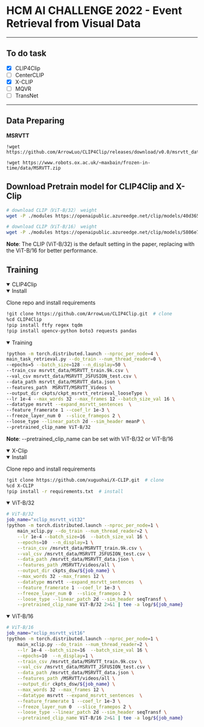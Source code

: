 <h1>HCM AI CHALLENGE 2022 - Event Retrieval from Visual Data</h1>

---
## To do task 
- [x] CLIP4Clip
- [ ] CenterCLIP
- [x] X-CLIP
- [ ] MQVR
- [ ] TransNet
---

## Data Preparing

<b>MSRVTT</b>
```
!wget https://github.com/ArrowLuo/CLIP4Clip/releases/download/v0.0/msrvtt_data.zip

!wget https://www.robots.ox.ac.uk/~maxbain/frozen-in-time/data/MSRVTT.zip
```

## Download Pretrain model for CLIP4Clip and X-Clip

```bash
# download CLIP（ViT-B/32） weight
wget -P ./modules https://openaipublic.azureedge.net/clip/models/40d365715913c9da98579312b702a82c18be219cc2a73407c4526f58eba950af/ViT-B-32.pt

# download CLIP（ViT-B/16） weight
wget -P ./modules https://openaipublic.azureedge.net/clip/models/5806e77cd80f8b59890b7e101eabd078d9fb84e6937f9e85e4ecb61988df416f/ViT-B-16.pt
```

<b>Note</b>: The CLIP (ViT-B/32) is the default setting in the paper, replacing with the ViT-B/16 for better performance.

## Training

<details open>
<summary>CLIP4Clip</summary>

<details open>
<summary>Install</summary>

Clone repo and install requirements

```bash
!git clone https://github.com/ArrowLuo/CLIP4Clip.git  # clone
%cd CLIP4Clip
!pip install ftfy regex tqdm
!pip install opencv-python boto3 requests pandas
```

</details>

<details open>
<summary>Training</summary>

```bash
!python -m torch.distributed.launch --nproc_per_node=4 \
main_task_retrieval.py --do_train --num_thread_reader=0 \
--epochs=5 --batch_size=128 --n_display=50 \
--train_csv msrvtt_data/MSRVTT_train.9k.csv \
--val_csv msrvtt_data/MSRVTT_JSFUSION_test.csv \
--data_path msrvtt_data/MSRVTT_data.json \
--features_path  MSRVTT/MSRVTT_Videos \
--output_dir ckpts/ckpt_msrvtt_retrieval_looseType \
--lr 1e-4 --max_words 32 --max_frames 12 --batch_size_val 16 \
--datatype msrvtt --expand_msrvtt_sentences  \
--feature_framerate 1 --coef_lr 1e-3 \
--freeze_layer_num 0  --slice_framepos 2 \
--loose_type --linear_patch 2d --sim_header meanP \
--pretrained_clip_name ViT-B/32
```
<b>Note</b>: --pretrained_clip_name can be set with ViT-B/32 or ViT-B/16

</details>

</details>

<details open>
<summary>X-Clip</summary>

<details open>
<summary>Install</summary>

Clone repo and install requirements

```bash
!git clone https://github.com/xuguohai/X-CLIP.git  # clone
%cd X-CLIP
!pip install -r requirements.txt  # install
```

</details>

<details open>
<summary>ViT-B/32</summary>

```bash
# ViT-B/32
job_name="xclip_msrvtt_vit32"
!python -m torch.distributed.launch --nproc_per_node=1 \
    main_xclip.py --do_train --num_thread_reader=2 \
    --lr 1e-4 --batch_size=16  --batch_size_val 16 \
    --epochs=10  --n_display=1 \
    --train_csv /msrvtt_data/MSRVTT_train.9k.csv \
    --val_csv /msrvtt_data/MSRVTT_JSFUSION_test.csv \
    --data_path /msrvtt_data/MSRVTT_data.json \
    --features_path /MSRVTT/videos/all \
    --output_dir ckpts_dsw/${job_name} \
    --max_words 32 --max_frames 12 \
    --datatype msrvtt --expand_msrvtt_sentences  \
    --feature_framerate 1 --coef_lr 1e-3 \
    --freeze_layer_num 0  --slice_framepos 2 \
    --loose_type --linear_patch 2d --sim_header seqTransf \
    --pretrained_clip_name ViT-B/32 2>&1 | tee -a log/${job_name}
```

</details>

<details open>
<summary>ViT-B/16</summary>

```bash
# ViT-B/16
job_name="xclip_msrvtt_vit16"
!python -m torch.distributed.launch --nproc_per_node=1 \
    main_xclip.py --do_train --num_thread_reader=2 \
    --lr 1e-4 --batch_size=16  --batch_size_val 16 \
    --epochs=10  --n_display=1 \
    --train_csv /msrvtt_data/MSRVTT_train.9k.csv \
    --val_csv /msrvtt_data/MSRVTT_JSFUSION_test.csv \
    --data_path /msrvtt_data/MSRVTT_data.json \
    --features_path /MSRVTT/videos/all \
    --output_dir ckpts_dsw/${job_name} \
    --max_words 32 --max_frames 12 \
    --datatype msrvtt --expand_msrvtt_sentences  \
    --feature_framerate 1 --coef_lr 1e-3 \
    --freeze_layer_num 0  --slice_framepos 2 \
    --loose_type --linear_patch 2d --sim_header seqTransf \
    --pretrained_clip_name ViT-B/16 2>&1 | tee -a log/${job_name}
```

</details>

</details>